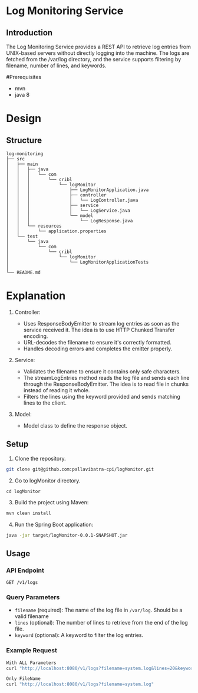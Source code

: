 # Log Monitoring Service

## Introduction

The Log Monitoring Service provides a REST API to retrieve log entries from UNIX-based servers without directly logging into the machine. The logs are fetched from the /var/log directory, and the service supports filtering by filename, number of lines, and keywords.

#Prerequisites
- mvn 
- java 8

# Design
## Structure

```
log-monitoring
├── src
│   ├── main
│   │   ├── java
│   │   │   └── com
│   │   │       └── cribl
│   │   │           └── logMonitor
│   │   │               ├── LogMonitorApplication.java
│   │   │               ├── controller
│   │   │               │   └── LogController.java
│   │   │               ├── service
│   │   │               │   └── LogService.java
│   │   │               └── model
│   │   │                   └── LogResponse.java
│   │   └── resources
│   │       └── application.properties
│   └── test
│       └── java
│           └── com
│               └── cribl
│                   └── logMonitor
│                       └── LogMonitorApplicationTests
│                           
└── README.md
```
# Explanation
1. Controller:
   - Uses ResponseBodyEmitter to stream log entries as soon as the service received it. The idea is to use HTTP Chunked Transfer encoding.
   - URL-decodes the filename to ensure it's correctly formatted.
   - Handles decoding errors and completes the emitter properly.

2. Service:
   - Validates the filename to ensure it contains only safe characters.
   - The streamLogEntries method reads the log file and sends each line through the ResponseBodyEmitter. The idea is to read file in chunks instead of reading it whole.
   - Filters the lines using the keyword provided and sends matching lines to the client.
3. Model:
   - Model class to define the response object.
   
## Setup

1. Clone the repository.
```bash
git clone git@github.com:pallavibatra-cpi/logMonitor.git
```
2. Go to logMonitor directory.
```
cd logMonitor
```
3. Build the project using Maven:
 ```bash
 mvn clean install
 ```
4. Run the Spring Boot application:
```bash
java -jar target/logMonitor-0.0.1-SNAPSHOT.jar
```

## Usage

### API Endpoint

`GET /v1/logs`

### Query Parameters

- `filename` (required): The name of the log file in `/var/log`. Should be a valid filename 
- `lines` (optional): The number of lines to retrieve from the end of the log file.
- `keyword` (optional): A keyword to filter the log entries.

### Example Request

```bash
With ALL Parameters
curl "http://localhost:8080/v1/logs?filename=system.log&lines=20&keyword=error"

Only FileName
curl "http://localhost:8080/v1/logs?filename=system.log"
